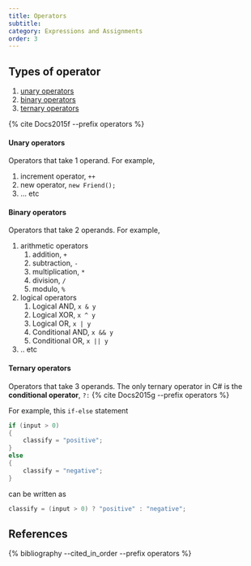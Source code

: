 ```yaml
---
title: Operators
subtitle:
category: Expressions and Assignments
order: 3
---
```


## Types of operator

1. [unary operators](#unary-operators)
1. [binary operators](#binary-operators)
1. [ternary operators](#ternary-operators)

{% cite Docs2015f --prefix operators %}

#### Unary operators

Operators that take 1 operand. For example,

1. increment operator, `++`
1. new operator, `new Friend();`
1. … etc

#### Binary operators

Operators that take 2 operands. For example,

1. arithmetic operators
    1. addition, `+`
    1. subtraction, `-`
    1. multiplication, `*`
    1. division, `/`
    1. modulo, `%`
1. logical operators
    1. Logical AND, `x & y`
    1. Logical XOR, `x ^ y`
    1. Logical OR, `x | y`
    1. Conditional AND, `x && y`
    1. Conditional OR, `x || y`
1. .. etc

#### Ternary operators

Operators that take 3 operands. The only ternary operator in C# is the **conditional operator**, `?:` {% cite Docs2015g --prefix operators %}

For example, this `if-else` statement

```cs
if (input > 0)
{
    classify = "positive";
}
else
{
    classify = "negative";
}
```

can be written as

```cs
classify = (input > 0) ? "positive" : "negative";
```

## References

{% bibliography --cited_in_order --prefix operators %}